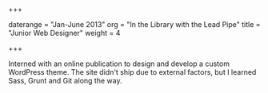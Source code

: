 +++

daterange = "Jan-June 2013"
org = "In the Library with the Lead Pipe"
title = "Junior Web Designer"
weight = 4

+++

Interned with an online publication to design and develop a custom WordPress theme. The site didn't ship due to external factors, but I learned Sass, Grunt and Git along the way.
